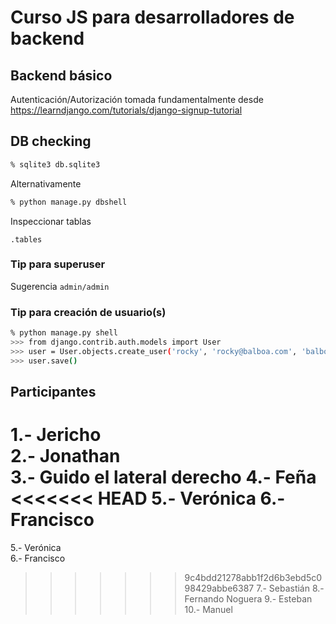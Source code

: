 # Curso JS para desarrolladores de backend

## Backend básico

Autenticación/Autorización tomada fundamentalmente 
desde https://learndjango.com/tutorials/django-signup-tutorial

## DB checking
```bash
% sqlite3 db.sqlite3
```
Alternativamente
```bash
% python manage.py dbshell 
```

Inspeccionar tablas
```
.tables
```

### Tip para superuser

Sugerencia `admin/admin`

### Tip para creación de usuario(s)
```bash
% python manage.py shell
>>> from django.contrib.auth.models import User
>>> user = User.objects.create_user('rocky', 'rocky@balboa.com', 'balboa')
>>> user.save()
```

## Participantes
1.- Jericho  
2.- Jonathan  
3.- Guido el lateral derecho
4.- Feña
<<<<<<< HEAD
5.- Verónica
6.- Francisco  
=======
5.- Verónica  
6.- Francisco
>>>>>>> 9c4bdd21278abb1f2d6b3ebd5c098429abbe6387
7.- Sebastián
8.- Fernando Noguera
9.- Esteban
10.- Manuel
